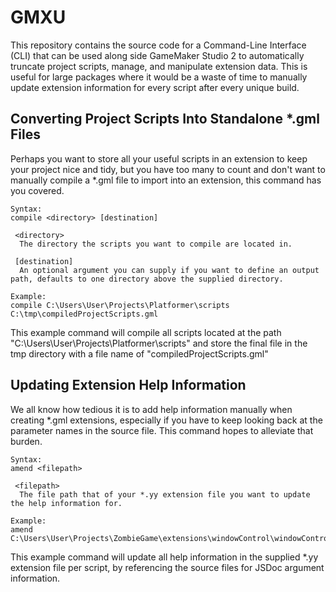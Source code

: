 # GMXU

This repository contains the source code for a Command-Line Interface (CLI) that can be used along side GameMaker Studio 2 to automatically truncate project scripts, manage, and manipulate extension data. This is useful for large packages where it would be a waste of time to manually update extension information for every script after every unique build.

## Converting Project Scripts Into Standalone *.gml Files
Perhaps you want to store all your useful scripts in an extension to keep your project nice and tidy, but you have too many to count and don't want to manually compile a *.gml file to import into an extension, this command has you covered.
```
Syntax:
compile <directory> [destination]

 <directory>
  The directory the scripts you want to compile are located in.
  
 [destination]
  An optional argument you can supply if you want to define an output path, defaults to one directory above the supplied directory.

Example:
compile C:\Users\User\Projects\Platformer\scripts C:\tmp\compiledProjectScripts.gml
```
This example command will compile all scripts located at the path "C:\Users\User\Projects\Platformer\scripts" and store the final file in the tmp directory with a file name of "compiledProjectScripts.gml"

## Updating Extension Help Information
We all know how tedious it is to add help information manually when creating *.gml extensions, especially if you have to keep looking back at the parameter names in the source file. This command hopes to alleviate that burden.
```
Syntax:
amend <filepath>

 <filepath>
  The file path that of your *.yy extension file you want to update the help information for.

Example:
amend C:\Users\User\Projects\ZombieGame\extensions\windowControl\windowControl.yy
```
This example command will update all help information in the supplied *.yy extension file per script, by referencing the source files for JSDoc argument information.